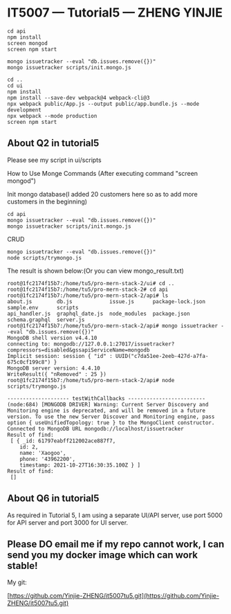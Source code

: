 
# IT5007 — Tutorial5 — ZHENG YINJIE

```
cd api
npm install
screen mongod 
screen npm start

mongo issuetracker --eval "db.issues.remove({})"
mongo issuetracker scripts/init.mongo.js

cd ..
cd ui
npm install
npm install --save-dev webpack@4 webpack-cli@3
npx webpack public/App.js --output public/app.bundle.js --mode development
npx webpack --mode production
screen npm start
```
## About Q2 in tutorial5

Please see my script in ui/scripts

How to Use  Monge Commands (After executing command "screen mongod")

Init mongo database(I added 20 customers here so as to add more customers in the beginning)

```
cd api     
mongo issuetracker --eval "db.issues.remove({})"
mongo issuetracker scripts/init.mongo.js
```

CRUD

```
mongo issuetracker --eval "db.issues.remove({})"
node scripts/trymongo.js
```

The result is shown below:(Or you can view mongo_result.txt)
```
root@1fc2174f15b7:/home/tu5/pro-mern-stack-2/ui# cd ..
root@1fc2174f15b7:/home/tu5/pro-mern-stack-2# cd api
root@1fc2174f15b7:/home/tu5/pro-mern-stack-2/api# ls
about.js        db.js            issue.js      package-lock.json  sample.env      scripts  
api_handler.js  graphql_date.js  node_modules  package.json       schema.graphql  server.js
root@1fc2174f15b7:/home/tu5/pro-mern-stack-2/api# mongo issuetracker --eval "db.issues.remove({})"
MongoDB shell version v4.4.10
connecting to: mongodb://127.0.0.1:27017/issuetracker?compressors=disabled&gssapiServiceName=mongodb
Implicit session: session { "id" : UUID("c7da51ee-2eeb-427d-a7fa-675c0cf199c8") }
MongoDB server version: 4.4.10
WriteResult({ "nRemoved" : 25 })
root@1fc2174f15b7:/home/tu5/pro-mern-stack-2/api# node scripts/trymongo.js                        

-------------------- testWithCallbacks -------------------------
(node:684) [MONGODB DRIVER] Warning: Current Server Discovery and Monitoring engine is deprecated, and will be removed in a future version. To use the new Server Discover and Monitoring engine, pass option { useUnifiedTopology: true } to the MongoClient constructor.
Connected to MongoDB URL mongodb://localhost/issuetracker
Result of find:
 [ { _id: 61797eabff212002ace887f7,
    id: 2,
    name: 'Xaogoo',
    phone: '43962200',
    timestamp: 2021-10-27T16:30:35.100Z } ]
Result of find:
 []
```
## About Q6 in tutorial5
As required in Tutorial 5, I am using a separate UI/API server, use port 5000 for API server and port 3000 for UI server.
## Please DO email me if my repo cannot work, I can send you my docker image which can work stable!
My git:

[https://github.com/Yinjie-ZHENG/it5007tu5.git](https://github.com/Yinjie-ZHENG/it5007tu5.git)
